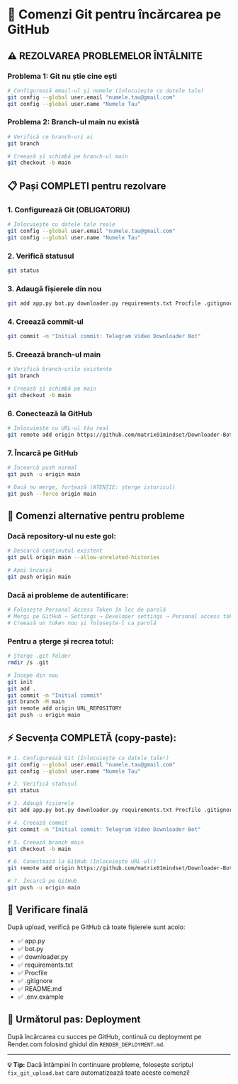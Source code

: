 # 🚀 Comenzi Git pentru încărcarea pe GitHub

## ⚠️ REZOLVAREA PROBLEMELOR ÎNTÂLNITE

### Problema 1: Git nu știe cine ești
```bash
# Configurează email-ul și numele (înlocuiește cu datele tale)
git config --global user.email "numele.tau@gmail.com"
git config --global user.name "Numele Tau"
```

### Problema 2: Branch-ul main nu există
```bash
# Verifică ce branch-uri ai
git branch

# Creează și schimbă pe branch-ul main
git checkout -b main
```

## 📋 Pași COMPLETI pentru rezolvare

### 1. Configurează Git (OBLIGATORIU)
```bash
# Înlocuiește cu datele tale reale
git config --global user.email "numele.tau@gmail.com"
git config --global user.name "Numele Tau"
```

### 2. Verifică statusul
```bash
git status
```

### 3. Adaugă fișierele din nou
```bash
git add app.py bot.py downloader.py requirements.txt Procfile .gitignore README.md .env.example
```

### 4. Creează commit-ul
```bash
git commit -m "Initial commit: Telegram Video Downloader Bot"
```

### 5. Creează branch-ul main
```bash
# Verifică branch-urile existente
git branch

# Creează și schimbă pe main
git checkout -b main
```

### 6. Conectează la GitHub
```bash
# Înlocuiește cu URL-ul tău real
git remote add origin https://github.com/matrix01mindset/Downloader-Bot-Telegram.git
```

### 7. Încarcă pe GitHub
```bash
# Încearcă push normal
git push -u origin main

# Dacă nu merge, forțează (ATENȚIE: șterge istoricul)
git push --force origin main
```

## 🔧 Comenzi alternative pentru probleme

### Dacă repository-ul nu este gol:
```bash
# Descarcă conținutul existent
git pull origin main --allow-unrelated-histories

# Apoi încarcă
git push origin main
```

### Dacă ai probleme de autentificare:
```bash
# Folosește Personal Access Token în loc de parolă
# Mergi pe GitHub → Settings → Developer settings → Personal access tokens
# Creează un token nou și folosește-l ca parolă
```

### Pentru a șterge și recrea totul:
```bash
# Șterge .git folder
rmdir /s .git

# Începe din nou
git init
git add .
git commit -m "Initial commit"
git branch -M main
git remote add origin URL_REPOSITORY
git push -u origin main
```

## ⚡ Secvența COMPLETĂ (copy-paste):

```bash
# 1. Configurează Git (înlocuiește cu datele tale!)
git config --global user.email "numele.tau@gmail.com"
git config --global user.name "Numele Tau"

# 2. Verifică statusul
git status

# 3. Adaugă fișierele
git add app.py bot.py downloader.py requirements.txt Procfile .gitignore README.md .env.example

# 4. Creează commit
git commit -m "Initial commit: Telegram Video Downloader Bot"

# 5. Creează branch main
git checkout -b main

# 6. Conectează la GitHub (înlocuiește URL-ul!)
git remote add origin https://github.com/matrix01mindset/Downloader-Bot-Telegram.git

# 7. Încarcă pe GitHub
git push -u origin main
```

## 🎯 Verificare finală

După upload, verifică pe GitHub că toate fișierele sunt acolo:
- ✅ app.py
- ✅ bot.py
- ✅ downloader.py
- ✅ requirements.txt
- ✅ Procfile
- ✅ .gitignore
- ✅ README.md
- ✅ .env.example

## 📱 Următorul pas: Deployment

După încărcarea cu succes pe GitHub, continuă cu deployment pe Render.com folosind ghidul din `RENDER_DEPLOYMENT.md`.

---
**💡 Tip:** Dacă întâmpini în continuare probleme, folosește scriptul `fix_git_upload.bat` care automatizează toate aceste comenzi!